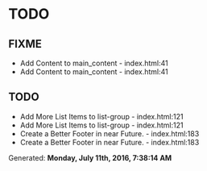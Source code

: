 # TODO

## FIXME
* Add Content to main_content - index.html:41
* Add Content to main_content - index.html:41

## TODO
* Add More List Items to list-group - index.html:121
* Add More List Items to list-group - index.html:121
* Create a Better Footer in near Future. - index.html:183
* Create a Better Footer in near Future. - index.html:183

Generated: **Monday, July 11th, 2016, 7:38:14 AM**